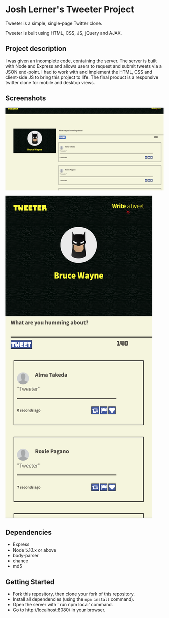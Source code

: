 # Josh Lerner's Tweeter Project

Tweeter is a simple, single-page Twitter clone.

Tweeter is built using HTML, CSS, JS, jQuery and AJAX.

## Project description

I was given an incomplete code, containing the server.
The server is built with Node and Express and allows users to request and submit tweets via a JSON end-point. 
I had to work with and implement the HTML, CSS and client-side JS to bring this project to life.
The final product is a responsive twitter clone for mobile and desktop views.



## Screenshots

!["Screen shot of Desktop view"](https://github.com/Josh-lerner/tweeter/blob/master/.github/docs/Desktop%20view.png)


!["Screen shot of Mobile view"](https://github.com/Josh-lerner/tweeter/blob/master/.github/docs/Mobile%20view.png)

## Dependencies

- Express
- Node 5.10.x or above
- body-parser
- chance 
- md5


## Getting Started
- Fork this repository, then clone your fork of this repository.
- Install all dependencies (using the `npm install` command).
- Open the server with ' run npm local' command.
- Go to http://localhost:8080/ in your browser.

